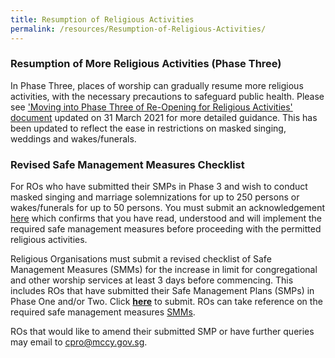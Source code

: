 ```yaml
---
title: Resumption of Religious Activities
permalink: /resources/Resumption-of-Religious-Activities/
---
```


### Resumption of More Religious Activities (Phase Three)
In Phase Three, places of worship can gradually resume more religious activities, with the necessary precautions to safeguard public health. Please see ['Moving into Phase Three of Re-Opening for Religious Activities' document](/media/MovingIntoPhaseThreeofReOpeningforReligiousActivities26Dec2020updatedMar2021(31032021).pdf) updated on 31 March 2021 for more detailed guidance. This has been updated to reflect the ease in restrictions on masked singing, weddings and wakes/funerals.

### Revised Safe Management Measures Checklist
For ROs who have submitted their SMPs in Phase 3 and wish to conduct masked singing and marriage solemnizations for up to 250 persons or wakes/funerals for up to 50 persons. You must submit an acknowledgement [here](https://www.form.gov.sg/6063eabc083c37001263c597) which confirms that you have read, understood and will implement the required safe management measures before proceeding with the permitted religious activities. 

Religious Organisations must submit a revised checklist of Safe Management Measures (SMMs) for the increase in limit for congregational and other worship services at least 3 days before commencing. This includes ROs that have submitted their Safe Management Plans (SMPs) in Phase One and/or Two. Click **[here](https://www.form.gov.sg/6063f1b607c75900113025da)** to submit. ROs can take reference on the required safe management measures [SMMs](/resources/resources/).
 
ROs that would like to amend their submitted SMP or have further queries may email to [cpro@mccy.gov.sg](mailto:cpro@mccy.gov.sg).
